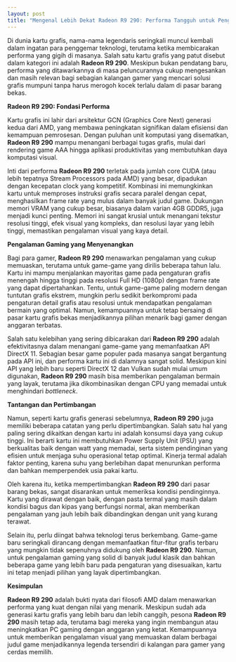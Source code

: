 ```yaml
---
layout: post
title: "Mengenal Lebih Dekat Radeon R9 290: Performa Tangguh untuk Pengalaman Gaming"
---
```


Di dunia kartu grafis, nama-nama legendaris seringkali muncul kembali dalam ingatan para penggemar teknologi, terutama ketika membicarakan performa yang gigih di masanya. Salah satu kartu grafis yang patut disebut dalam kategori ini adalah **Radeon R9 290**. Meskipun bukan pendatang baru, performa yang ditawarkannya di masa peluncurannya cukup mengesankan dan masih relevan bagi sebagian kalangan gamer yang mencari solusi grafis mumpuni tanpa harus merogoh kocek terlalu dalam di pasar barang bekas.

**Radeon R9 290: Fondasi Performa**

Kartu grafis ini lahir dari arsitektur GCN (Graphics Core Next) generasi kedua dari AMD, yang membawa peningkatan signifikan dalam efisiensi dan kemampuan pemrosesan. Dengan puluhan unit komputasi yang disematkan, **Radeon R9 290** mampu menangani berbagai tugas grafis, mulai dari rendering game AAA hingga aplikasi produktivitas yang membutuhkan daya komputasi visual.

Inti dari performa **Radeon R9 290** terletak pada jumlah core CUDA (atau lebih tepatnya Stream Processors pada AMD) yang besar, dipadukan dengan kecepatan clock yang kompetitif. Kombinasi ini memungkinkan kartu untuk memproses instruksi grafis secara paralel dengan cepat, menghasilkan frame rate yang mulus dalam banyak judul game. Dukungan memori VRAM yang cukup besar, biasanya dalam varian 4GB GDDR5, juga menjadi kunci penting. Memori ini sangat krusial untuk menangani tekstur resolusi tinggi, efek visual yang kompleks, dan resolusi layar yang lebih tinggi, memastikan pengalaman visual yang kaya detail.

**Pengalaman Gaming yang Menyenangkan**

Bagi para gamer, **Radeon R9 290** menawarkan pengalaman yang cukup memuaskan, terutama untuk game-game yang dirilis beberapa tahun lalu. Kartu ini mampu menjalankan mayoritas game pada pengaturan grafis menengah hingga tinggi pada resolusi Full HD (1080p) dengan frame rate yang dapat dipertahankan. Tentu, untuk game-game paling modern dengan tuntutan grafis ekstrem, mungkin perlu sedikit berkompromi pada pengaturan detail grafis atau resolusi untuk mendapatkan pengalaman bermain yang optimal. Namun, kemampuannya untuk tetap bersaing di pasar kartu grafis bekas menjadikannya pilihan menarik bagi gamer dengan anggaran terbatas.

Salah satu kelebihan yang sering dibicarakan dari **Radeon R9 290** adalah efektivitasnya dalam menangani game-game yang memanfaatkan API DirectX 11. Sebagian besar game populer pada masanya sangat bergantung pada API ini, dan performa kartu ini di dalamnya sangat solid. Meskipun kini API yang lebih baru seperti DirectX 12 dan Vulkan sudah mulai umum digunakan, **Radeon R9 290** masih bisa memberikan pengalaman bermain yang layak, terutama jika dikombinasikan dengan CPU yang memadai untuk menghindari *bottleneck*.

**Tantangan dan Pertimbangan**

Namun, seperti kartu grafis generasi sebelumnya, **Radeon R9 290** juga memiliki beberapa catatan yang perlu dipertimbangkan. Salah satu hal yang paling sering dikaitkan dengan kartu ini adalah konsumsi daya yang cukup tinggi. Ini berarti kartu ini membutuhkan Power Supply Unit (PSU) yang berkualitas baik dengan watt yang memadai, serta sistem pendinginan yang efisien untuk menjaga suhu operasional tetap optimal. Kinerja termal adalah faktor penting, karena suhu yang berlebihan dapat menurunkan performa dan bahkan memperpendek usia pakai kartu.

Oleh karena itu, ketika mempertimbangkan **Radeon R9 290** dari pasar barang bekas, sangat disarankan untuk memeriksa kondisi pendinginnya. Kartu yang dirawat dengan baik, dengan pasta termal yang masih dalam kondisi bagus dan kipas yang berfungsi normal, akan memberikan pengalaman yang jauh lebih baik dibandingkan dengan unit yang kurang terawat.

Selain itu, perlu diingat bahwa teknologi terus berkembang. Game-game baru seringkali dirancang dengan memanfaatkan fitur-fitur grafis terbaru yang mungkin tidak sepenuhnya didukung oleh **Radeon R9 290**. Namun, untuk pengalaman gaming yang solid di banyak judul klasik dan bahkan beberapa game yang lebih baru pada pengaturan yang disesuaikan, kartu ini tetap menjadi pilihan yang layak dipertimbangkan.

**Kesimpulan**

**Radeon R9 290** adalah bukti nyata dari filosofi AMD dalam menawarkan performa yang kuat dengan nilai yang menarik. Meskipun sudah ada generasi kartu grafis yang lebih baru dan lebih canggih, pesona **Radeon R9 290** masih tetap ada, terutama bagi mereka yang ingin membangun atau meningkatkan PC gaming dengan anggaran yang ketat. Kemampuannya untuk memberikan pengalaman visual yang memuaskan dalam berbagai judul game menjadikannya legenda tersendiri di kalangan para gamer yang cerdas memilih.
